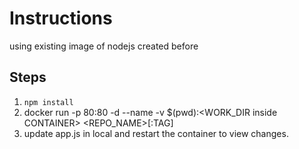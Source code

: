 # Instructions
using existing image of nodejs created before

## Steps
  1. ```npm install```
  2. docker run -p 80:80 -d --name <name-here> -v $(pwd):<WORK_DIR inside CONTAINER> <REPO_NAME>[:TAG]
  3. update app.js in local and restart the container to view changes.

